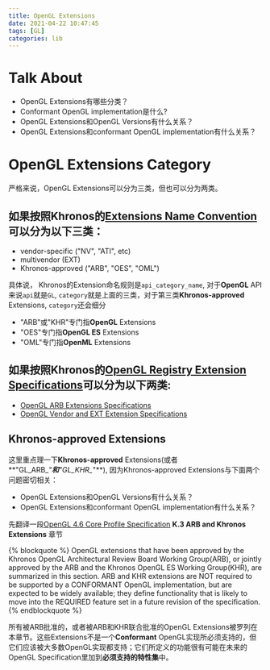 ```yaml
---
title: OpenGL Extensions
date: 2021-04-22 10:47:45
tags: [GL]
categories: lib
---
```


# Talk About
- OpenGL Extensions有哪些分类？
- Conformant OpenGL implementation是什么?
- OpenGL Extensions和OpenGL Versions有什么关系？
- OpenGL Extensions和conformant OpenGL implementation有什么关系？

<!--more-->

# OpenGL Extensions Category
严格来说，OpenGL Extensions可以分为三类，但也可以分为两类。

## 如果按照Khronos的[Extensions Name Convention](https://www.khronos.org/registry/OpenGL/docs/rules.html#spec_naming)可以分为以下三类：

- vendor-specific ("NV", "ATI", etc)
- multivendor (EXT)
- Khronos-approved ("ARB", "OES", "OML")

具体说， Khronos的Extension命名规则是`api_category_name`, 对于**OpenGL** API来说`api`就是`GL`, `category`就是上面的三类，对于第三类**Khronos-approved** Extensions, `category`还会细分

- "ARB"或"KHR"专门指**OpenGL** Extensions
- "OES"专门指**OpenGL ES** Extensions
- "OML"专门指**OpenML** Extensions

## 如果按照Khronos的[OpenGL Registry Extension Specifications](https://www.khronos.org/registry/OpenGL/index_gl.php)可以分为以下两类:

- [OpenGL ARB Extensions Specifications](https://www.khronos.org/registry/OpenGL/index_gl.php#arbextspecs)
- [OpenGL Vendor and EXT Extension Specifications](https://www.khronos.org/registry/OpenGL/index_gl.php#arbextspecs)

## Khronos-approved Extensions
这里重点理一下**Khronos-approved** Extensions(或者**"GL\_ARB\_*"**和**"GL\_KHR\_*"**), 因为Khronos-approved Extensions与下面两个问题密切相关：

- OpenGL Extensions和OpenGL Versions有什么关系？
- OpenGL Extensions和conformant OpenGL implementation有什么关系？

先翻译一段[OpenGL 4.6 Core Profile Specification](https://www.khronos.org/registry/OpenGL/specs/gl/glspec46.core.pdf) **K.3 ARB and Khronos Extensions** 章节

{% blockquote %}
OpenGL extensions that have been approved by the Khronos OpenGL Architectural Review Board Working Group(ARB), or jointly approved by the ARB and the Khronos OpenGL ES Working Group(KHR), are summarized in this section. ARB and KHR extensions are NOT required to be supported by a CONFORMANT OpenGL implementation, but are expected to be widely available; they define functionality that is likely to move into the REQUIRED feature set in a future revision of the specification.
{% endblockquote %}

所有被ARB批准的，或者被ARB和KHR联合批准的OpenGL Extensions被罗列在本章节。这些Extensions不是一个**Conformant** OpenGL实现所必须支持的，但它们应该被大多数OpenGL实现都支持；它们所定义的功能很有可能在未来的OpenGL Specification里加到**必须支持的特性集**中。

